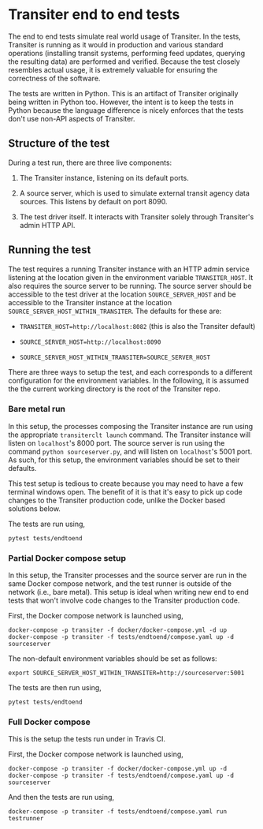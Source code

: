 # Transiter end to end tests

The end to end tests simulate real world usage of Transiter.
In the tests, Transiter is running as it would in production
and various standard operations (installing transit systems, performing feed updates,
 querying the resulting data)
are performed and verified.
Because the test closely resembles actual usage, it is extremely
valuable for ensuring the correctness of the software.

The tests are written in Python.
This is an artifact of Transiter originally being written in Python too.
However, the intent is to keep the tests in Python because the language difference
  is nicely enforces that the tests don't use non-API aspects of Transiter.


## Structure of the test

During a test run, there are three live components:

1. The Transiter instance, listening on its default ports.

1. A source server, which is used to simulate external transit agency data sources.
   This listens by default on port 8090.
    
1. The test driver itself. 
   It interacts with Transiter solely through Transiter's admin HTTP API.


## Running the test

The test requires a running Transiter instance with an HTTP admin service
listening at the location given 
in the environment variable `TRANSITER_HOST`.
It also requires the source server to be running. 
The source server should be accessible to the test driver
at the location `SOURCE_SERVER_HOST` and be accessible
to the Transiter instance at the location `SOURCE_SERVER_HOST_WITHIN_TRANSITER`.
The defaults for these are:

- `TRANSITER_HOST=http://localhost:8082` (this is also the Transiter default)

- `SOURCE_SERVER_HOST=http://localhost:8090`

- `SOURCE_SERVER_HOST_WITHIN_TRANSITER=SOURCE_SERVER_HOST`

There are three ways to setup the test,
and each corresponds to a different configuration 
for the environment variables.
In the following, it is assumed the the current working
directory is the root of the Transiter repo.

### Bare metal run

In this setup, the processes composing the Transiter instance
are run using the appropriate `transiterclt launch` command.
The Transiter instance will listen on `localhost`'s 8000 port.
The source server is run using the command `python sourceserver.py`,
 and will listen on `localhost`'s 5001 port.
As such, for this setup, the environment variables should be set to their defaults.

This test setup is tedious to create because you may need to have a few terminal windows open.
The benefit of it is that it's easy to pick up code changes to the Transiter production code,
unlike the Docker based solutions below.

The tests are run using,

    pytest tests/endtoend


### Partial Docker compose setup

In this setup, the Transiter processes and the source server are 
run in the same Docker compose network, and the test runner is outside of the network (i.e., bare metal).
This setup is ideal when writing new end to end tests that
    won't involve code changes to the Transiter production code.

First, the Docker compose network is launched using,
    
    docker-compose -p transiter -f docker/docker-compose.yml -d up 
    docker-compose -p transiter -f tests/endtoend/compose.yaml up -d sourceserver

The non-default environment variables should be set as follows:

    export SOURCE_SERVER_HOST_WITHIN_TRANSITER=http://sourceserver:5001
    
The tests are then run using,

    pytest tests/endtoend

### Full Docker compose 

This is the setup the tests run under in Travis CI.

First, the Docker compose network is launched using,
    
    docker-compose -p transiter -f docker/docker-compose.yml up -d 
    docker-compose -p transiter -f tests/endtoend/compose.yaml up -d sourceserver

And then the tests are run using,

    docker-compose -p transiter -f tests/endtoend/compose.yaml run testrunner

